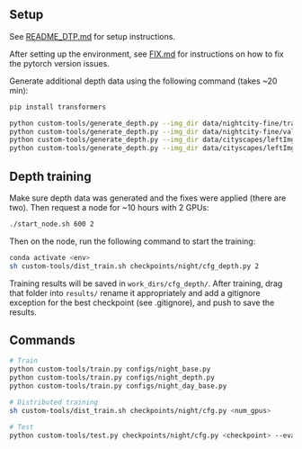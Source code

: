 ## Setup
See [README_DTP.md](README_DTP.md) for setup instructions.

After setting up the environment, see [FIX.md](FIX.md) for instructions on how to fix the pytorch version issues.

Generate additional depth data using the following command (takes ~20 min):
```bash
pip install transformers

python custom-tools/generate_depth.py --img_dir data/nightcity-fine/train/img --depth_dir data/nightcity-fine/train/depth
python custom-tools/generate_depth.py --img_dir data/nightcity-fine/val/img --depth_dir data/nightcity-fine/val/depth
python custom-tools/generate_depth.py --img_dir data/cityscapes/leftImg8bit/train --batch_mode
python custom-tools/generate_depth.py --img_dir data/cityscapes/leftImg8bit/val --batch_mode
```

## Depth training
Make sure depth data was generated and the fixes were applied (there are two). Then request a node for ~10 hours with 2 GPUs:
```bash
./start_node.sh 600 2
```
Then on the node, run the following command to start the training:
```bash
conda activate <env>
sh custom-tools/dist_train.sh checkpoints/night/cfg_depth.py 2
```

Training results will be saved in `work_dirs/cfg_depth/`. After training, drag that folder into `results/` rename it appropriately and add a gitignore exception for the best checkpoint (see .gitignore), and push to save the results.

## Commands
```bash
# Train
python custom-tools/train.py configs/night_base.py
python custom-tools/train.py configs/night_depth.py
python custom-tools/train.py configs/night_day_base.py

# Distributed training
sh custom-tools/dist_train.sh checkpoints/night/cfg.py <num_gpus>

# Test
python custom-tools/test.py checkpoints/night/cfg.py <checkpoint> --eval mIoU --aug-test
```